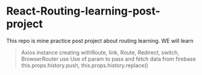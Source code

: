 # React-Routing-learning-post-project
This repo is mine practice post project about routing learning.
WE will learn
> Axios instance creating
> withRoute, link, Route, Redirect, switch, BrowserRouter use
> Use of param to pass and fetch data from firebase
> this.props.history.push,  this.props.history.replace()
